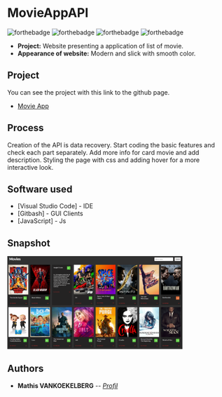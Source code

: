 # MovieAppAPI

![forthebadge](https://forthebadge.com/images/badges/uses-html.svg) ![forthebadge](https://forthebadge.com/images/badges/uses-css.svg) ![forthebadge](https://forthebadge.com/images/badges/for-robots.svg) ![forthebadge](https://forthebadge.com/images/badges/made-with-javascript.svg)

- **Project:** Website presenting a application of list of movie.
- **Appearance of website:** Modern and slick with smooth color.

## Project
You can see the project with this link to the github page.
- <a href="https://mathisvkg.github.io/MovieAppAPI/" target="_blank">Movie App</a>

## Process

Creation of the API is data recovery.
Start coding the basic features and check each part separately.
Add more info for card movie and add description.
Styling the page with css and adding hover for a more interactive look.

## Software used

* [Visual Studio Code] - IDE
* [Gitbash] - GUI Clients
* [JavaScript] - Js

## Snapshot

<img src="https://github.com/MathisVkg/MovieAppAPI/blob/main/assets/movieAppsnapchot.PNG?raw=true" width="400">

## Authors 

* **Mathis VANKOEKELBERG** -- *[Profil](https://github.com/MathisVkg)*

